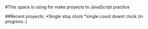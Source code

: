 #This space is using for make proyects to JavaScript practice

##Recent proyects:
*Single stop clock
*single count downt clock (in progress..)
